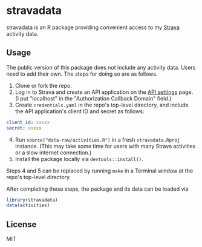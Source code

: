 # stravadata

stravadata is an R package providing convenient access to my [Strava](https://www.strava.com/) activity data.

## Usage

The public version of this package does not include any activity data.
Users need to add their own.
The steps for doing so are as follows.

1. Clone or fork the repo.
2. Log in to Strava and create an API application on the [API settings](https://www.strava.com/settings/api) page.
  (I put "localhost" in the "Authorization Callback Domain" field.)
3. Create `credentials.yaml` in the repo's top-level directory, and include the API application's client ID and secret as follows:
  ```yaml
  client_id: xxxxx
  secret: xxxxx
  ```
4. Run `source("data-raw/activities.R")` in a fresh `stravadata.Rproj` instance.
  (This may take some time for users with many Strava activities or a slow internet connection.)
5. Install the package locally via `devtools::install()`.

Steps 4 and 5 can be replaced by running `make` in a Terminal window at the repo's top-level directory.

After completing these steps, the package and its data can be loaded via
```r
library(stravadata)
data(activities)
```

## License

MIT
